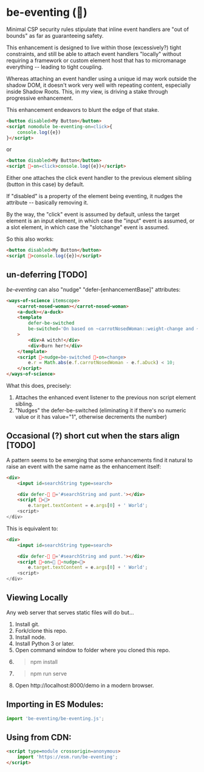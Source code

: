 # be-eventing (🏇)

Minimal CSP security rules stipulate that inline event handlers are "out of bounds" as far as guaranteeing safety.

This enhancement is designed to live within those (excessively?) tight constraints, and still be able to attach event handlers "locally" without requiring a framework or custom element host that has to micromanage everything -- leading to tight coupling.

Whereas attaching an event handler using a unique id may work outside the shadow DOM, it doesn't work very well with repeating content, especially inside Shadow Roots.  This, in my view, is driving a stake through progressive enhancement.

This enhancement endeavors to blunt the edge of that stake.

```html
<button disabled>My Button</button>
<script nomodule be-eventing-on=click>{
    console.log({e})
}</script>
```

or

```html
<button disabled>My Button</button>
<script 🏇-on=click>console.log({e})</script>
```

Either one attaches the click event handler to the previous element sibling (button in this case) by default.

If "disabled" is a property of the element being eventing, it nudges the attribute -- basically removing it.

By the way, the "click" event is assumed by default, unless the target element is an input element, in which case the "input" event is assumed, or a slot element, in which case the "slotchange" event is assumed.

So this also works:

```html
<button disabled>My Button</button>
<script 🏇>console.log({e})</script>
```

## un-deferring [TODO]

*be-eventing* can also "nudge" "defer-[enhancementBase]" attributes:

```html
<ways-of-science itemscope>
    <carrot-nosed-woman></carrot-nosed-woman>
    <a-duck></a-duck>
    <template
        defer-be-switched
        be-switched='On based on ~carrotNosedWoman::weight-change and ~aDuck::molting.'
    >
        <div>A witch!</div>
        <div>Burn her!</div>
    </template>
    <script 🏇-nudge=be-switched 🏇-on=change>
        e.r = Math.abs(e.f.carrotNosedWoman - e.f.aDuck) < 10;
    </script>
</ways-of-science>
```

What this does, precisely:

1.  Attaches the enhanced event listener to the previous non script element sibling.
2.  "Nudges" the defer-be-switched (eliminating it if there's no numeric value or it has value="1", otherwise decrements the number)

##  Occasional (?) short cut when the stars align [TODO]

A pattern seems to be emerging that some enhancements find it natural to raise an event with the same name as the enhancement itself:

```html
<div>
    <input id=searchString type=search>

    <div defer-🔭 🔭='#searchString and punt.'></div>
    <script 🏇=🔭>
        e.target.textContent = e.args[0] + ' World';
    <script>
</div>
```

This is equivalent to:

```html
<div>
    <input id=searchString type=search>

    <div defer-🔭 🔭='#searchString and punt.'></div>
    <script 🏇-on=🔭 🏇-nudge=🔭>
        e.target.textContent = e.args[0] + ' World';
    <script>
</div>
```



## Viewing Locally

Any web server that serves static files will do but...

1.  Install git.
2.  Fork/clone this repo.
3.  Install node.
4.  Install Python 3 or later.
5.  Open command window to folder where you cloned this repo.
6.  > npm install
7.  > npm run serve
8.  Open http://localhost:8000/demo in a modern browser.

## Importing in ES Modules:

```JavaScript
import 'be-eventing/be-eventing.js';

```

## Using from CDN:

```html
<script type=module crossorigin=anonymous>
    import 'https://esm.run/be-eventing';
</script>
```

